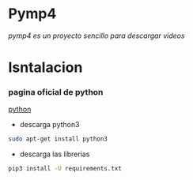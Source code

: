 # Pymp4

*pymp4 es un proyecto sencillo para descargar videos*

# Isntalacion
### pagina oficial de python

[python](https://www.python.org/)

- descarga python3
````bash
sudo apt-get install python3
````

- descarga las librerias
```bash
pip3 install -U requirements.txt
```

